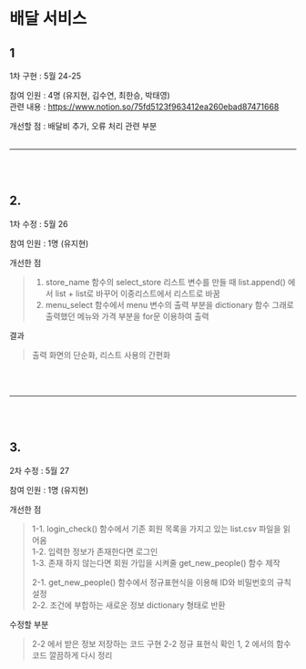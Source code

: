 # 배달 서비스 

## 1
 1차 구현 : 5월 24-25 <br>
 
 참여 인원 : 4명 (유지현, 김수연, 최한승, 박태영) <br>
        관련 내용 : https://www.notion.so/75fd5123f963412ea260ebad87471668<br>
 
 개선할 점 : 배달비 추가, 오류 처리 관련 부분 
<br>
<br>
<hr>
<br>
<br>

## 2.
 1차 수정 : 5월 26 <br>
 
 참여 인원 : 1명 (유지현) <br>
 
 개선한 점 <br>
> 1. store_name 함수의 select_store 리스트 변수를 만들 때 list.append() 에서 list + list로 바꾸어 이중리스트에서 리스트로 바꿈<br>
> 2. menu_select 함수에서 menu 변수의 출력 부분을  dictionary 함수 그래로 출력했던 메뉴와 가격 부분을 for문 이용하여 출력 <br>
 
 결과 <br>
> 출력 화면의 단순화, 리스트 사용의 간편화
<br>
<br>
<hr>
<br>
<br>

## 3.
 2차 수정 : 5월 27 <br>
 
 참여 인원 : 1명 (유지현) <br>
 
 개선한 점 <br>
> 1-1. login_check() 함수에서 기존 회원 목록을 가지고 있는 list.csv 파일을 읽어옴<br>
> 1-2. 입력한 정보가 존재한다면 로그인 <br>
> 1-3. 존재 하지 않는다면 회원 가입을 시켜줄 get_new_people() 함수 제작<br>
> 
> 2-1. get_new_people() 함수에서 정규표현식을 이용해 ID와 비밀번호의 규칙 설정<br>
> 2-2. 조건에 부합하는 새로운 정보 dictionary 형태로 반환
 
 수정할 부분 <br>
> 2-2 에서 받은 정보 저장하는 코드 구현
> 2-2 정규 표현식 확인
> 1, 2 에서의 함수코드 깔끔하게 다시 정리 


